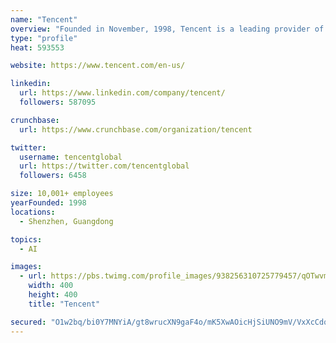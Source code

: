```yaml
---
name: "Tencent"
overview: "Founded in November, 1998, Tencent is a leading provider of Internet value added services in China. Since its establishment, Tencent has maintained steady growth under its user-oriented operating strategies. On June 16, 2004, Tencent Holdings Limited (SEHK 700) went public on the main board of the Hong Kong Stock Exchange."
type: "profile"
heat: 593553

website: https://www.tencent.com/en-us/

linkedin:
  url: https://www.linkedin.com/company/tencent/
  followers: 587095

crunchbase:
  url: https://www.crunchbase.com/organization/tencent

twitter:
  username: tencentglobal
  url: https://twitter.com/tencentglobal
  followers: 6458

size: 10,001+ employees
yearFounded: 1998
locations:
  - Shenzhen, Guangdong

topics:
  - AI

images:
  - url: https://pbs.twimg.com/profile_images/938256310725779457/qOTwvmAF_400x400.jpg
    width: 400
    height: 400
    title: "Tencent"

secured: "O1w2bq/bi0Y7MNYiA/gt8wrucXN9gaF4o/mK5XwAOicHjSiUNO9mV/VxXcCdqCHfuEZ3VTzdaxPTOg+/UiLb7M6U6Y32iINjWwKn45KBMnuD+nNb8u0vdgF09tMBSZFUTaK/67gSR/hX3jhzKuYREWzmEYiG3f52BO2WQJRHkVNFj82kYDSkfDQrUAF57QksEdxj1B1Iczn8rIW/XWAVvL1FiLxSWiJz9iZmR+HHZiyMaJAEl1AuyLEzSNLpjSWZOulKhCbE9XbiKeRNYEo7/pkuXsqFqiBx5/5X6yq7K1cJy1Moez4kPFdhkrM46Xec;bGQHXsp/X10w7ZiRcgBIHA=="
---
```


